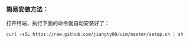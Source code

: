 ### 简易安装方法：

打开终端，执行下面的命令就自动安装好了：

`curl -sSL https://raw.github.com/jiangty08/vim/master/setup.sh | sh`

